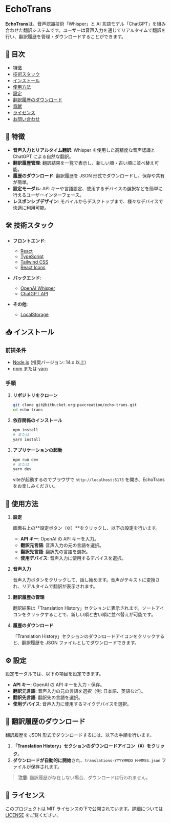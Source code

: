 # EchoTrans

**EchoTrans**は、音声認識技術「Whisper」と AI 言語モデル「ChatGPT」を組み合わせた翻訳システムです。ユーザーは音声入力を通じてリアルタイムで翻訳を行い、翻訳履歴を管理・ダウンロードすることができます。

## 📌 目次

- [特徴](#特徴)
- [技術スタック](#技術スタック)
- [インストール](#インストール)
- [使用方法](#使用方法)
- [設定](#設定)
- [翻訳履歴のダウンロード](#翻訳履歴のダウンロード)
- [貢献](#貢献)
- [ライセンス](#ライセンス)
- [お問い合わせ](#お問い合わせ)

## 🌟 特徴

- **音声入力とリアルタイム翻訳**: Whisper を使用した高精度な音声認識と ChatGPT による自然な翻訳。
- **翻訳履歴管理**: 翻訳結果を一覧で表示し、新しい順・古い順に並べ替え可能。
- **履歴のダウンロード**: 翻訳履歴を JSON 形式でダウンロードし、保存や共有が簡単。
- **設定モーダル**: API キーや言語設定、使用するデバイスの選択などを簡単に行えるユーザーインターフェース。
- **レスポンシブデザイン**: モバイルからデスクトップまで、様々なデバイスで快適に利用可能。


## 🛠 技術スタック

- **フロントエンド**:

  - [React](https://reactjs.org/)
  - [TypeScript](https://www.typescriptlang.org/)
  - [Tailwind CSS](https://tailwindcss.com/)
  - [React Icons](https://react-icons.github.io/react-icons/)

- **バックエンド**:

  - [OpenAI Whisper](https://openai.com/research/whisper)
  - [ChatGPT API](https://openai.com/api/)

- **その他**:
  - [LocalStorage](https://developer.mozilla.org/ja/docs/Web/API/Window/localStorage)

## 📥 インストール

### 前提条件

- [Node.js](https://nodejs.org/) (推奨バージョン: 14.x 以上)
- [npm](https://www.npmjs.com/) または [yarn](https://yarnpkg.com/)

### 手順

1. **リポジトリをクローン**

   ```bash
   git clone git@bitbucket.org:paxcreation/echo-trans.git
   cd echo-trans
   ```

2. **依存関係のインストール**

   ```bash
   npm install
   # または
   yarn install
   ```

4. **アプリケーションの起動**

   ```bash
   npm run dev
   # または
   yarn dev
   ```

   viteが起動するのでブラウザで `http://localhost:5173` を開き、EchoTrans をお楽しみください。

## 📝 使用方法

1. **設定**

   画面右上の**設定ボタン（⚙️）**をクリックし、以下の設定を行います。

   - **API キー**: OpenAI の API キーを入力。
   - **翻訳元言語**: 音声入力の元の言語を選択。
   - **翻訳先言語**: 翻訳先の言語を選択。
   - **使用デバイス**: 音声入力に使用するデバイスを選択。

2. **音声入力**

   音声入力ボタンをクリックして、話し始めます。音声がテキストに変換され、リアルタイムで翻訳が表示されます。

3. **翻訳履歴の管理**

   翻訳結果は「Translation History」セクションに表示されます。ソートアイコンをクリックすることで、新しい順と古い順に並べ替えが可能です。

4. **履歴のダウンロード**

   「Translation History」セクションのダウンロードアイコンをクリックすると、翻訳履歴を JSON ファイルとしてダウンロードできます。

## ⚙️ 設定

設定モーダルでは、以下の項目を設定できます。

- **API キー**: OpenAI の API キーを入力・保存。
- **翻訳元言語**: 音声入力の元の言語を選択（例: 日本語、英語など）。
- **翻訳先言語**: 翻訳先の言語を選択。
- **使用デバイス**: 音声入力に使用するマイクデバイスを選択。

## 💾 翻訳履歴のダウンロード

翻訳履歴を JSON 形式でダウンロードするには、以下の手順を行います。

1. **「Translation History」セクションのダウンロードアイコン（⬇️）をクリック**。
2. **ダウンロードが自動的に開始**され、`translations-YYYYMMDD HHMMSS.json` ファイルが保存されます。

> **注意**: 翻訳履歴が存在しない場合、ダウンロードは行われません。


## 📄 ライセンス

このプロジェクトは MIT ライセンスの下で公開されています。詳細については [LICENSE](./LICENSE) をご覧ください。

